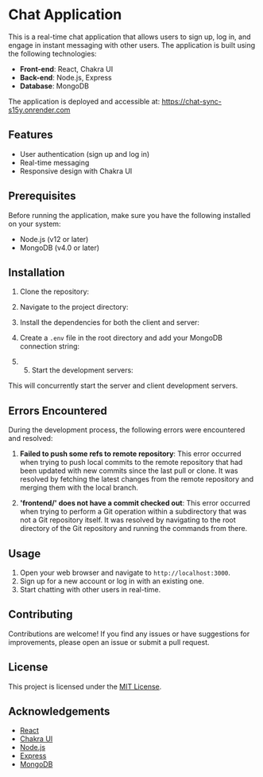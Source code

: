 # Chat Application

This is a real-time chat application that allows users to sign up, log in, and engage in instant messaging with other users. The application is built using the following technologies:

- **Front-end**: React, Chakra UI
- **Back-end**: Node.js, Express
- **Database**: MongoDB

The application is deployed and accessible at: https://chat-sync-s15y.onrender.com

## Features

- User authentication (sign up and log in)
- Real-time messaging
- Responsive design with Chakra UI

## Prerequisites

Before running the application, make sure you have the following installed on your system:

- Node.js (v12 or later)
- MongoDB (v4.0 or later)

## Installation

1. Clone the repository:

2. Navigate to the project directory:

3. Install the dependencies for both the client and server:

4.  Create a `.env` file in the root directory and add your MongoDB connection string:

5.  5. Start the development servers:


This will concurrently start the server and client development servers.

## Errors Encountered

During the development process, the following errors were encountered and resolved:

1. **Failed to push some refs to remote repository**:
   This error occurred when trying to push local commits to the remote repository that had been updated with new commits since the last pull or clone. It was resolved by fetching the latest changes from the remote repository and merging them with the local branch.

2. **'frontend/' does not have a commit checked out**:
   This error occurred when trying to perform a Git operation within a subdirectory that was not a Git repository itself. It was resolved by navigating to the root directory of the Git repository and running the commands from there.

## Usage

1. Open your web browser and navigate to `http://localhost:3000`.
2. Sign up for a new account or log in with an existing one.
3. Start chatting with other users in real-time.

## Contributing

Contributions are welcome! If you find any issues or have suggestions for improvements, please open an issue or submit a pull request.

## License

This project is licensed under the [MIT License](LICENSE).

## Acknowledgements

- [React](https://reactjs.org/)
- [Chakra UI](https://chakra-ui.com/)
- [Node.js](https://nodejs.org/)
- [Express](https://expressjs.com/)
- [MongoDB](https://www.mongodb.com/)
